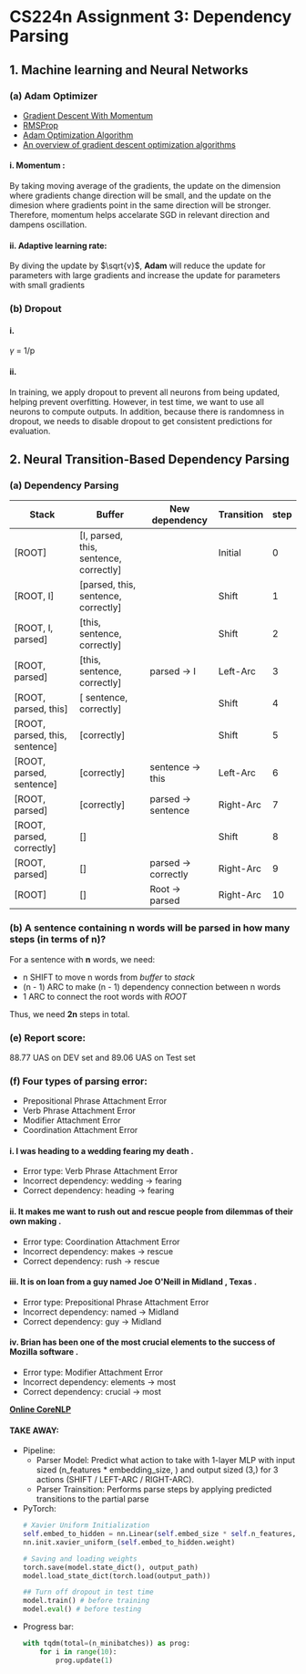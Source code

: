 # CS224n Assignment 3: Dependency Parsing

## 1. Machine learning and Neural Networks 
### (a) Adam Optimizer
- [Gradient Descent With Momentum](https://www.youtube.com/watch?v=k8fTYJPd3_I)
- [RMSProp](https://www.youtube.com/watch?v=_e-LFe_igno)
- [Adam Optimization Algorithm](https://www.youtube.com/watch?v=JXQT_vxqwIs)
- [An overview of gradient descent optimization algorithms](https://ruder.io/optimizing-gradient-descent/index.html#momentum)

#### i. Momentum :
By taking moving average of the gradients, the update on the dimension where gradients change direction will be small, and the update on the dimesion where gradients point in the same direction will be stronger. Therefore, momentum helps accelarate SGD in relevant direction and dampens oscillation.
    
#### ii. Adaptive learning rate:
By diving the update by $\sqrt{v}$, **Adam** will reduce the update for parameters with large gradients and increase the update for parameters with small gradients

### (b) Dropout
#### i.
$\gamma$ = 1/p
#### ii. 

In training, we apply dropout to prevent all neurons from being updated, helping prevent overfitting. However, in test time, we want to use all neurons to compute outputs. In addition, because there is randomness in dropout, we needs to disable dropout to get consistent predictions for evaluation.

## 2. Neural Transition-Based Dependency Parsing
### (a) Dependency Parsing

| Stack                                 | Buffer                                     | New dependency    | Transition |step|
|---------------------------------------|--------------------------------------------|-------------------|------------|----|
| [ROOT]                                |     [I, parsed, this, sentence, correctly] |                   | Initial    |0   |
| [ROOT, I]                             |     [parsed, this, sentence, correctly]    |                   | Shift      |1   |
| [ROOT, I, parsed]                     |     [this, sentence, correctly]            |                   | Shift      |2   |
| [ROOT, parsed]                        |     [this, sentence, correctly]            |parsed -> I        | Left-Arc   |3   |
| [ROOT, parsed, this]                  |     [ sentence, correctly]                 |                   | Shift      |4   |
| [ROOT, parsed, this, sentence]        |     [correctly]                            |                   | Shift      |5   |
| [ROOT, parsed, sentence]              |     [correctly]                            |sentence -> this   | Left-Arc   |6   |
| [ROOT, parsed]                        |     [correctly]                            |parsed -> sentence | Right-Arc  |7   |
| [ROOT, parsed, correctly]             |     []                                     |                   | Shift      |8   |
| [ROOT, parsed]                        |     []                                     |parsed -> correctly| Right-Arc  |9   |
| [ROOT]                                |     []                                     |Root -> parsed     | Right-Arc  |10  |

### (b) A sentence containing n words will be parsed in how many steps (in terms of n)? 

For a sentence with **n** words, we need:
- n SHIFT to move n words from *buffer* to *stack*
- (n - 1) ARC to make (n - 1) dependency connection between n words
- 1 ARC to connect the root words with *ROOT*

Thus, we need **2n** steps in total.

### (e) Report score:
88.77 UAS on DEV set and 89.06 UAS on Test set

### (f) Four types of parsing error:
- Prepositional Phrase Attachment Error
- Verb Phrase Attachment Error
- Modifier Attachment Error
- Coordination Attachment Error

#### i. I was heading to a wedding fearing my death .
- Error type: Verb Phrase Attachment Error
- Incorrect dependency: wedding -> fearing
- Correct dependency: heading -> fearing

#### ii. It makes me want to rush out and rescue people from dilemmas of their own making .
- Error type: Coordination Attachment Error
- Incorrect dependency: makes -> rescue
- Correct dependency: rush -> rescue

#### iii. It is on loan from a guy named Joe O'Neill in Midland , Texas .
- Error type: Prepositional Phrase Attachment Error
- Incorrect dependency: named -> Midland
- Correct dependency: guy -> Midland

#### iv. Brian has been one of the most crucial elements to the success of Mozilla software .
- Error type: Modifier Attachment Error
- Incorrect dependency: elements -> most
- Correct dependency: crucial -> most

[**Online CoreNLP**](https://corenlp.run/)

#### TAKE AWAY:
- Pipeline:
    - Parser Model: Predict what action to take with 1-layer MLP with input sized (n_features * embedding_size, ) and output sized (3,) for 3 actions (SHIFT / LEFT-ARC / RIGHT-ARC).
    - Parser Trainsition: Performs parse steps by applying predicted transitions to the partial parse
- PyTorch:
    ```python
    # Xavier Uniform Initialization
    self.embed_to_hidden = nn.Linear(self.embed_size * self.n_features, self.hidden_size)
    nn.init.xavier_uniform_(self.embed_to_hidden.weight)

    # Saving and loading weights
    torch.save(model.state_dict(), output_path)
    model.load_state_dict(torch.load(output_path))

    ## Turn off dropout in test time
    model.train() # before training
    model.eval() # before testing
    ```
- Progress bar:
    ```python
    with tqdm(total=(n_minibatches)) as prog:
        for i in range(10):
            prog.update(1)   
    ```